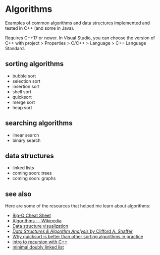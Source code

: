 # Algorithms

Examples of common algorithms and data structures implemented and tested in C++ (and some in Java).

Requires C++17 or newer. In Visual Studio, you can choose the version of C++ with project > Properties > C/C++ > Language > C++ Language Standard.

## sorting algorithms

* bubble sort
* selection sort
* insertion sort
* shell sort
* quicksort
* merge sort
* heap sort

## searching algorithms

* linear search
* binary search

## data structures

* linked lists
* coming soon: trees
* coming soon: graphs

## see also

Here are some of the resources that helped me learn about algorithms:

* [Big-O Cheat Sheet](https://www.bigocheatsheet.com/)
* [Algorithms — Wikipedia](https://en.wikipedia.org/wiki/Sorting_algorithm)
* [Data structure visualization](https://www.cs.usfca.edu/~galles/visualization/Algorithms.html)
* [_Data Structures & Algorithm Analysis_ by Clifford A. Shaffer](https://people.cs.vt.edu/shaffer/Book/)
* [Why quicksort is better than other sorting algorithms in practice](https://cs.stackexchange.com/questions/3/why-is-quicksort-better-than-other-sorting-algorithms-in-practice)
* [intro to recursion with C++](https://wheelercj.github.io/notes/pages/20220502232349.html)
* [minimal doubly linked list](https://wheelercj.github.io/notes/pages/20221022135652.html)
